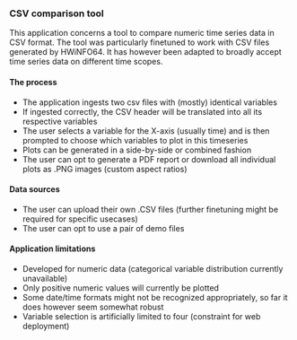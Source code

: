 ### CSV comparison tool

This application concerns a tool to compare numeric time series data in CSV format. The tool was particularly finetuned to work with CSV files generated by HWiNFO64. It has however been adapted to broadly accept time series data on different time scopes. 

#### The process
* The application ingests two csv files with (mostly) identical variables
* If ingested correctly, the CSV header will be translated into all its respective variables
* The user selects a variable for the X-axis (usually time) and is then prompted to choose which variables to plot in this timeseries
* Plots can be generated in a side-by-side or combined fashion
* The user can opt to generate a PDF report or download all individual plots as .PNG images (custom aspect ratios)

#### Data sources
* The user can upload their own .CSV files (further finetuning might be required for specific usecases)
* The user can opt to use a pair of demo files

#### Application limitations
* Developed for numeric data (categorical variable distribution currently unavailable)
* Only positive numeric values will currently be plotted
* Some date/time formats might not be recognized appropriately, so far it does however seem somewhat robust
* Variable selection is artificially limited to four (constraint for web deployment)
